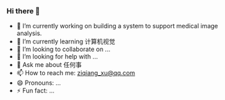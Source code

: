 ### Hi there 👋

- 🔭 I’m currently working on building a system to support medical image analysis. 
- 🌱 I’m currently learning 计算机视觉
- 👯 I’m looking to collaborate on  ...
- 🤔 I’m looking for help with ...
- 💬 Ask me about 任何事
- 📫 How to reach me: ziqiang_xu@qq.com
- 😄 Pronouns: ...
- ⚡ Fun fact: ...
